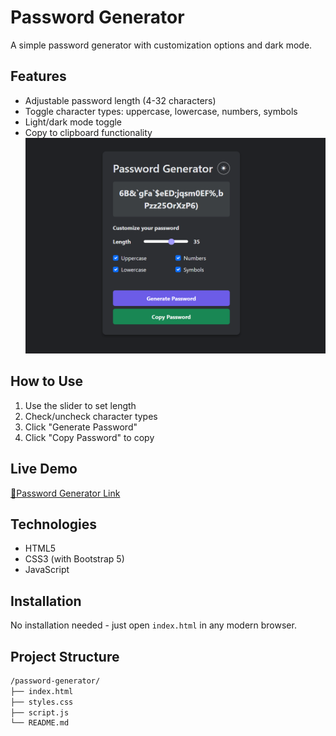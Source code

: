 # Password Generator

A simple password generator with customization options and dark mode.

## Features
- Adjustable password length (4-32 characters)
- Toggle character types: uppercase, lowercase, numbers, symbols
- Light/dark mode toggle
- Copy to clipboard functionality
![Password Generator Image](image.png)

## How to Use
1. Use the slider to set length
2. Check/uncheck character types
3. Click "Generate Password"
4. Click "Copy Password" to copy

## Live Demo
[🔗Password Generator Link](https://virus-xp.github.io/password-generator/)

## Technologies
- HTML5
- CSS3 (with Bootstrap 5)
- JavaScript

## Installation
No installation needed - just open `index.html` in any modern browser.

## Project Structure

```bash
/password-generator/
├── index.html
├── styles.css
├── script.js
└── README.md
```